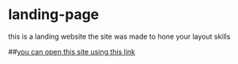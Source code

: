 # landing-page
this is a landing website
the site was made to hone your layout skills

##[you can open this site using this link](https://abuzarrit.github.io/Landing-page/)